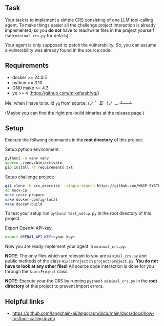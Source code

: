 
## Task

Your task is to implement a simple CRS consisting of one LLM tool-calling agent.
To make things easier all the challenge project interaction is already implemented,
so you **do not** have to read/write files in the project yourself (see `minimal_crs.py` for details).

Your agent is only supposed to patch the vulnerability. So, you can assume a vulnerability
was already found in the source code.

## Requirements

- docker >= 24.0.5
- python >= 3.10
- GNU make >= 4.3
- yq >= 4 (https://github.com/mikefarah/yq/)

Me, when I have to build `yq` from source: (ノ ゜Д゜)ノ ︵ ┻━┻

(Maybe you can find the right pre-build binaries at the release page.)

## Setup

Execute the follwong commands in the **root directory** of this project:

Setup python environment:
```bash
python3 -m venv venv
source ./venv/bin/activate
pip install -r requirements.txt
```

Setup challenge project:
```bash
git clone -b crs_exercise --single-branch https://github.com/WASP-SYSTEMS/mock-cp
cd mock-cp
make cpsrc-prepare
make docker-config-local
make docker-build
```

To test your setup run `python3 test_setup.py` in the root directory of this project.

Export OpenAI API-key:
```bash
export OPENAI_API_KEY=<your key>
```

Now you are ready implement your agent in `minimal_crs.py`.

**NOTE**: The only files which are relevant to you are `minimal_crs.py` and public methods of the class `AixccProject` in `project/project.py`.
**You do not have to look at any other files!** All source code interaction is done for you through the `AixccProject` class.

**NOTE**: Execute your the CRS by running `python3 minimal_crs.py` in the **root directory** of this project to prevent import errors.

## Helpful links

- https://github.com/langchain-ai/langgraph/blob/main/docs/docs/how-tos/tool-calling.ipynb